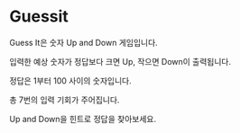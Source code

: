 # Guessit

Guess It은 숫자 Up and Down 게임입니다.

입력한 예상 숫자가 정답보다 크면 Up, 작으면 Down이 출력됩니다.

정답은 1부터 100 사이의 숫자입니다.

총 7번의 입력 기회가 주어집니다.

Up and Down을 힌트로 정답을 찾아보세요.
